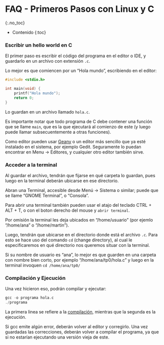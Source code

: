 # FAQ - Primeros Pasos con Linux y C
{:.no_toc}

* Contenido
{:toc}

### Escribir un hello world en C

El primer paso es escribir el código del programa en el editor o IDE, y guardarlo en un archivo con extensión `.c`.

Lo mejor es que comiencen por un “Hola mundo”, escribiendo en el editor:

```cpp
#include <stdio.h>

int main(void) {
    printf("Hola mundo");
    return 0;
}
```

Lo guardan en un archivo llamado `hola.c`.

Es importante notar que todo programa de C debe contener una función que se llame `main`, que es la que ejecutará al comienzo de este (y luego puede llamar subsecuentemente a otras funciones).

Como editor pueden usar [Geany](https://www.geany.org/) o un editor más sencillo que ya esté instalado en el sistema, por ejemplo Gedit. Seguramente lo puedan encontrar en Menu → Editores, y cualquier otro editor también sirve.

### Acceder a la terminal

Al guardar el archivo, tendrán que fijarse en qué carpeta lo guardan, pues luego en la terminal deberán ubicarse en ese directorio.

Abran una Terminal, accesible desde Menú → Sistema o similar; puede que se llame “GNOME Terminal”, o “Consola”.

Para abrir una terminal también pueden usar el atajo del teclado CTRL + ALT + T, o con el boton derecho del mouse y `abrir terminal`.

Por omisión la terminal les deja ubicados en “/home/usuario” (por ejemlo “/home/ana” o “/home/martin”).

Luego, tendrán que ubicarse en el directorio donde está el archivo `.c`. Para esto se hace uso del comando `cd` (change directory), al cual le especificaremos en qué directorio nos queremos situar con la terminal.

Si su nombre de usuario es “ana”, lo mejor es que guarden en una carpeta con nombre bien corto, por ejemplo “/home/ana/tp0/hola.c” y luego en la terminal invoquen `cd /home/ana/tp0/`

### Compilación y Ejecución

Una vez hicieron eso, podrán compilar y ejecutar:

```cpp
gcc -o programa hola.c
./programa
```

La primera linea se refiere a la [compilación](compilacion-ejecucion.md), mientras que la segunda es la ejecución.

Si gcc emite algún error, deberán volver al editor y corregirlo. Una vez guardadas las correcciones, deberán volver a compilar el programa, ya que si no estarían ejecutando una versión vieja de este.

